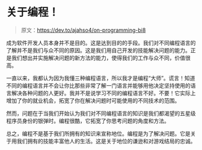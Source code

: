 # 关于编程！

> 原文：<https://dev.to/ajahso4/on-programming-bi8>

成为软件开发人员本身并不是目的。这是达到目的的手段。我们对不同编程语言的了解并不是我们与众不同的原因。这是我们用自己开发的技能解决问题的能力。正是我们想出并实施解决问题的新方法的能力，使得我们的工作与众不同，价值很高。

一直以来，我都认为因为我懂三种编程语言，所以我才是编程“大师”。谎言！知道不同的编程语言并不会让你比那些非常了解一门语言并能够用他决定坚持使用的语言解决各种问题的人更好。我并不是说学习不同的编程语言不好。不要！它实际上增加了你的就业机会，拓宽了你在解决问题时可能使用的不同技术的范围。

然而，问题在于当我们开始认为我们对不同编程语言的知识是我们都渴望的五星级程序员身份的银弹时。编程很酷，它拓宽了你思考问题的角度和方法。

总之，编程不是基于我们所拥有的知识来宣称地位。编程是为了解决问题。它是关于用我们拥有的技能丰富他人的生活。这是关于地位的谦逊和对游戏结局的忠诚。